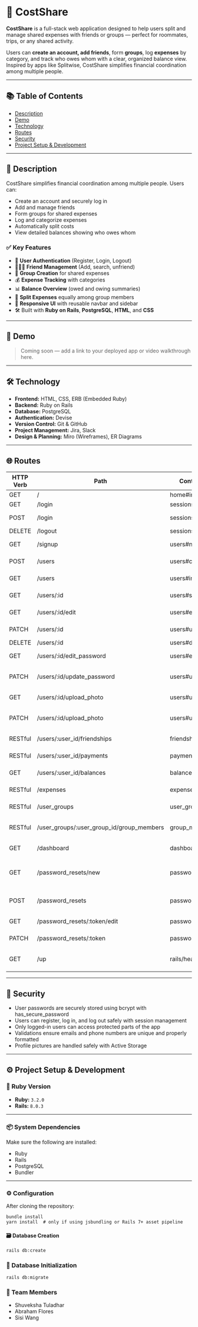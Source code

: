 # 💸 CostShare

**CostShare** is a full-stack web application designed to help users split and manage shared expenses with friends or groups — perfect for roommates, trips, or any shared activity.

Users can **create an account, add friends**, form **groups**, log **expenses** by category, and track who owes whom with a clear, organized balance view. Inspired by apps like Splitwise, CostShare simplifies financial coordination among multiple people.

---

## 📚 Table of Contents

- [Description](#description)
- [Demo](#demo)
- [Technology](#technology)
- [Routes](#routes)
- [Security](#security)
- [Project Setup & Development](#project-setup--development)

---

## 📝 Description

CostShare simplifies financial coordination among multiple people. Users can:

- Create an account and securely log in
- Add and manage friends
- Form groups for shared expenses
- Log and categorize expenses
- Automatically split costs
- View detailed balances showing who owes whom

### ✅ Key Features

- 👤 **User Authentication** (Register, Login, Logout)
- 🧑‍🤝‍🧑 **Friend Management** (Add, search, unfriend)
- 👥 **Group Creation** for shared expenses
- 💰 **Expense Tracking** with categories
- 📊 **Balance Overview** (owed and owing summaries)
- 🔄 **Split Expenses** equally among group members
- 🧭 **Responsive UI** with reusable navbar and sidebar
- 🛠️ Built with **Ruby on Rails**, **PostgreSQL**, **HTML**, and **CSS**

---

## 🎥 Demo

> Coming soon — add a link to your deployed app or video walkthrough here.

---

## 🛠️ Technology

- **Frontend:** HTML, CSS, ERB (Embedded Ruby)
- **Backend:** Ruby on Rails
- **Database:** PostgreSQL
- **Authentication:** Devise
- **Version Control:** Git & GitHub
- **Project Management:** Jira, Slack
- **Design & Planning:** Miro (Wireframes), ER Diagrams

---

## 🌐 Routes

| HTTP Verb | Path                        | Controller#Action        | Description                          |
|-----------|-----------------------------|-------------------------|------------------------------------|
| GET       | /                           | home#index              | Home page                          |
| GET       | /login                      | sessions#new            | Login form                        |
| POST      | /login                      | sessions#create         | Submit login                     |
| DELETE    | /logout                     | sessions#destroy        | Logout                          |
| GET       | /signup                     | users#new               | Signup form                     |
| POST      | /users                      | users#create            | Create new user                 |
| GET       | /users                      | users#index             | List all users                  |
| GET       | /users/:id                  | users#show              | Show user profile              |
| GET       | /users/:id/edit             | users#edit              | Edit user profile              |
| PATCH     | /users/:id                  | users#update            | Update user profile            |
| DELETE    | /users/:id                  | users#destroy           | Delete user                   |
| GET       | /users/:id/edit_password    | users#edit_password     | Edit user password            |
| PATCH     | /users/:id/update_password  | users#update_password   | Update user password          |
| GET       | /users/:id/upload_photo     | users#upload_photo      | Upload user photo             |
| PATCH     | /users/:id/upload_photo     | users#upload_photo      | Submit user photo upload      |
| RESTful   | /users/:user_id/friendships | friendships#*           | Manage friendships            |
| RESTful   | /users/:user_id/payments    | payments#*              | Manage payments               |
| GET       | /users/:user_id/balances    | balances#index          | Show user balances            |
| RESTful   | /expenses                   | expenses#*              | Manage expenses               |
| RESTful   | /user_groups                | user_groups#*           | Manage user groups            |
| RESTful   | /user_groups/:user_group_id/group_members | group_members#* | Manage group members       |
| GET       | /dashboard                  | dashboard#index         | Dashboard overview            |
| GET       | /password_resets/new        | password_resets#new     | Password reset request form   |
| POST      | /password_resets            | password_resets#create  | Send password reset email     |
| GET       | /password_resets/:token/edit | password_resets#edit   | Password reset form           |
| PATCH     | /password_resets/:token     | password_resets#update  | Update password               |
| GET       | /up                         | rails/health#show       | Health check endpoint         |

---

## 🔐 Security

- User passwords are securely stored using bcrypt with has_secure_password
- Users can register, log in, and log out safely with session management
- Only logged-in users can access protected parts of the app
- Validations ensure emails and phone numbers are unique and properly formatted
- Profile pictures are handled safely with Active Storage
---

## ⚙️ Project Setup & Development

### 🔢 Ruby Version

- **Ruby:** `3.2.0` 
- **Rails:** `8.0.3`

---

### 📦 System Dependencies

Make sure the following are installed:

- Ruby
- Rails
- PostgreSQL
- Bundler

---

### ⚙️ Configuration

After cloning the repository:

```
bundle install
yarn install  # only if using jsbundling or Rails 7+ asset pipeline

```
#### 🗃️ Database Creation
```
rails db:create
```
### 🧱 Database Initialization
```
rails db:migrate
```

### 👥 Team Members
- Shuveksha Tuladhar
- Abraham Flores
- Sisi Wang
